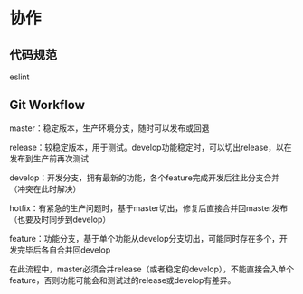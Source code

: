 # 协作

## 代码规范

eslint

## Git Workflow

master：稳定版本，生产环境分支，随时可以发布或回退

release：较稳定版本，用于测试。develop功能稳定时，可以切出release，以在发布到生产前再次测试

develop：开发分支，拥有最新的功能，各个feature完成开发后往此分支合并（冲突在此时解决）

hotfix：有紧急的生产问题时，基于master切出，修复后直接合并回master发布（也要及时同步到develop）

feature：功能分支，基于单个功能从develop分支切出，可能同时存在多个，开发完毕后各自合并回develop

在此流程中，master必须合并release（或者稳定的develop），不能直接合入单个feature，否则功能可能会和测试过的release或develop有差异。


